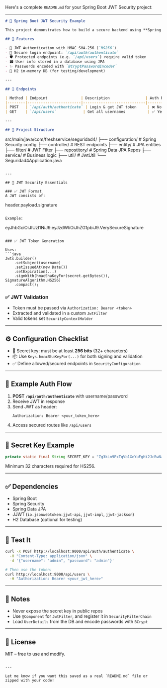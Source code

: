 Here's a complete `README.md` for your Spring Boot JWT Security project:

---

```markdown
# 🔐 Spring Boot JWT Security Example

This project demonstrates how to build a secure backend using **Spring Boot** with **JWT-based authentication** and **Spring Security**.

## 📌 Features

- 🔐 JWT Authentication with HMAC SHA-256 (`HS256`)
- 🧾 Secure login endpoint: `/api/auth/authenticate`
- 🛡️ Protected endpoints (e.g. `/api/users`) require valid token
- 🗃️ User info stored in a database using JPA
- ✨ Passwords encoded with `BCryptPasswordEncoder`
- 🧪 H2 in-memory DB (for testing/development)

---

## 🚀 Endpoints

| Method | Endpoint               | Description                | Auth Required |
|--------|------------------------|----------------------------|----------------|
| POST   | `/api/auth/authenticate` | Login & get JWT token     | ❌ No          |
| GET    | `/api/users`            | Get all usernames          | ✅ Yes         |

---

## 🧰 Project Structure

```
src/main/java/com/freshservice/seguridad4/
├── configuration/        # Spring Security config
├── controller/           # REST endpoints
├── entity/               # JPA entities
├── filter/               # JWT Filter
├── repostitory/          # Spring Data JPA Repos
├── service/              # Business logic
├── util/                 # JwtUtil
└── Seguridad4Application.java
```

---

## 🔐 JWT Security Essentials

### ✅ JWT Format
A JWT consists of:
```
header.payload.signature
```

Example:
```
eyJhbGciOiJIUzI1NiJ9.eyJzdWIiOiJhZG1pbiJ9.VerySecureSignature
```

### ✅ JWT Token Generation

Uses:
```java
Jwts.builder()
    .setSubject(username)
    .setIssuedAt(new Date())
    .setExpiration(...)
    .signWith(hmacShaKeyFor(secret.getBytes()), SignatureAlgorithm.HS256)
    .compact();
```

### ✅ JWT Validation

- Token must be passed via `Authorization: Bearer <token>`
- Extracted and validated in a custom `JwtFilter`
- Valid tokens set `SecurityContextHolder`

---

## ⚙️ Configuration Checklist

- 🔐 Secret key: must be at least **256 bits** (32+ characters)
- 📦 Use `Keys.hmacShaKeyFor(...)` for both signing and validation
- ✅ Define allowed/secured endpoints in `SecurityConfiguration`

---

## 🔑 Example Auth Flow

1. **POST `/api/auth/authenticate`** with username/password
2. Receive JWT in response
3. Send JWT as header:
   ```
   Authorization: Bearer <your_token_here>
   ```
4. Access secured routes like `/api/users`

---

## 🔐 Secret Key Example

```java
private static final String SECRET_KEY = "Zg3kLm9PxTqVb1XeYuFgHi2JcRwNzA8B";
```

Minimum 32 characters required for HS256.

---

## ✅ Dependencies

- Spring Boot
- Spring Security
- Spring Data JPA
- JJWT (`io.jsonwebtoken:jjwt-api`, `jjwt-impl`, `jjwt-jackson`)
- H2 Database (optional for testing)

---

## 🧪 Test It

```bash
curl -X POST http://localhost:9000/api/auth/authenticate \
  -H "Content-Type: application/json" \
  -d '{"username": "admin", "password": "admin"}'

# Then use the token:
curl http://localhost:9000/api/users \
  -H "Authorization: Bearer <your_jwt_here>"
```

---

## 🧠 Notes

- Never expose the secret key in public repos
- Use `@Component` for `JwtFilter`, and register it in `SecurityFilterChain`
- Load `UserDetails` from the DB and encode passwords with `BCrypt`

---

## 📂 License

MIT – free to use and modify.
```

---

Let me know if you want this saved as a real `README.md` file or zipped with your code!
